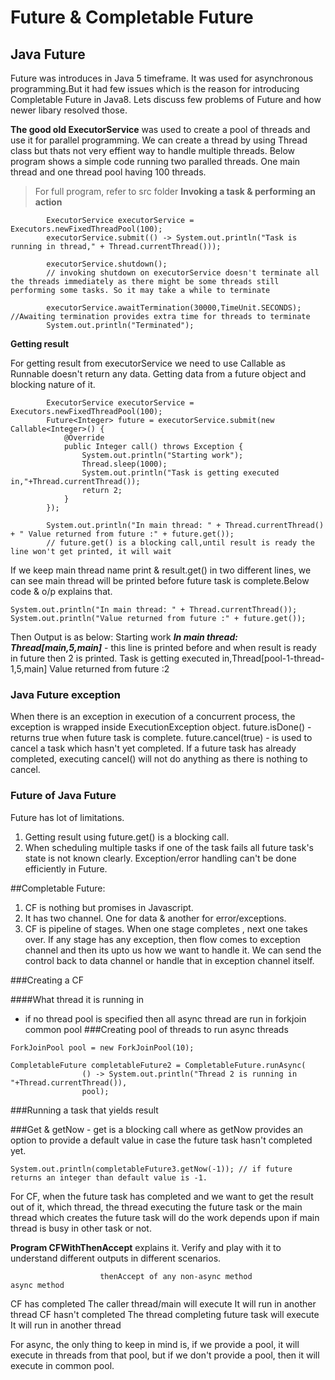 # Future & Completable Future

## Java Future

Future was introduces in Java 5 timeframe. It was used for asynchronous programming.But it had few issues which is the reason for introducing Completable Future in Java8. Lets discuss few problems of Future and how newer libary resolved those.

**The good old ExecutorService** was used to create a pool of threads and use it for parallel programming. We can create a thread by using Thread class but thats not very effient way to handle multiple threads. Below program shows a simple code running two paralled threads. One main thread and one thread pool having 100 threads.

> For full program, refer to src folder
**Invoking a task & performing an action**

```
        ExecutorService executorService = Executors.newFixedThreadPool(100);
        executorService.submit(() -> System.out.println("Task is running in thread," + Thread.currentThread()));

        executorService.shutdown();
        // invoking shutdown on executorService doesn't terminate all the threads immediately as there might be some threads still performing some tasks. So it may take a while to terminate

        executorService.awaitTermination(30000,TimeUnit.SECONDS);  //Awaiting termination provides extra time for threads to terminate
        System.out.println("Terminated");
```

**Getting result**

For getting result from executorService we need to use Callable as Runnable doesn't return any data. Getting data from a future object and blocking nature of it.

```
        ExecutorService executorService = Executors.newFixedThreadPool(100);
        Future<Integer> future = executorService.submit(new Callable<Integer>() {
            @Override
            public Integer call() throws Exception {
                System.out.println("Starting work");
                Thread.sleep(1000);
                System.out.println("Task is getting executed in,"+Thread.currentThread());
                return 2;
            }
        });

        System.out.println("In main thread: " + Thread.currentThread() + " Value returned from future :" + future.get());
        // future.get() is a blocking call,until result is ready the line won't get printed, it will wait

```
If we keep main thread name print & result.get() in two different lines, we can see main thread will be printed before future task is complete.Below code & o/p
explains that.

```
System.out.println("In main thread: " + Thread.currentThread());
System.out.println("Value returned from future :" + future.get());
```

Then Output is as below:
Starting work
**_In main thread: Thread[main,5,main]_** - this line is printed before and when result is ready in future then 2 is printed.
Task is getting executed in,Thread[pool-1-thread-1,5,main]
Value returned from future :2

### Java Future exception

When there is an exception in execution of a concurrent process, the exception is wrapped inside ExecutionException object.
future.isDone() - returns true when future task is complete.
future.cancel(true) - is used to cancel a task which hasn't yet completed. If a future task has already completed, executing cancel() will not do anything
as there is nothing to cancel.

### Future of Java Future

Future has lot of limitations. 
1. Getting result using future.get() is a blocking call. 
2. When scheduling multiple tasks if one of the task fails all future task's state is not known clearly. Exception/error handling 
can't be done efficiently in Future. 

##Completable Future:

1. CF is nothing but promises in Javascript.
2. It has two channel. One for data & another for error/exceptions. 
3. CF is pipeline of stages. When one stage completes , next one takes over. If any stage has any exception, then flow comes to
exception channel and then its upto us how we want to handle it. We can send the control back to data channel or handle that in exception channel
itself.

###Creating a CF

####What thread it is running in 
- if no thread pool is specified then all async thread are run in forkjoin common pool
###Creating pool of threads to run async threads
```
ForkJoinPool pool = new ForkJoinPool(10);

CompletableFuture completableFuture2 = CompletableFuture.runAsync(
                () -> System.out.println("Thread 2 is running in "+Thread.currentThread()),
                pool);
```
###Running a task that yields result

###Get & getNow - get is a blocking call where as getNow provides an option to provide a default value in case the future task hasn't completed yet.

`
System.out.println(completableFuture3.getNow(-1)); // if future returns an integer than default value is -1.
`

For CF, when the future task has completed and we want to get the result 
out of it, which thread, the thread executing the future task or the main thread which creates 
the future task will do the work depends upon if main thread is busy in other task or not. 

**Program CFWithThenAccept** explains it. Verify and play with it to understand different outputs in different scenarios.

                        thenAccept of any non-async method                        async method
CF has completed        The caller thread/main will execute                It will run in another thread
CF hasn't completed     The thread completing future task will execute     It will run in another thread

For async, the only thing to keep in mind is, if we provide a pool, it will execute in threads from
that pool, but if we don't provide a pool, then it will execute in common pool.        

 
